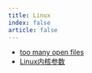 ```yaml
---
title: Linux
index: false
article: false
---
```

- [too many open files](too%20many%20open%20files.md)
- [Linux内核参数](Linux内核参数.md)